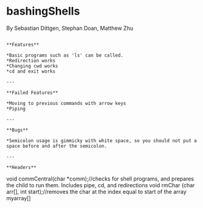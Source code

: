 # bashingShells
By Sebastian Dittgen, Stephan Doan, Matthew Zhu
~~~

**Features**

*Basic programs such as 'ls' can be called.
*Redirection works
*Changing cwd works
*cd and exit works

---

**Failed Features**

*Moving to previous commands with arrow keys
*Piping

---

**Bugs**

*Semicolon usage is gimmicky with white space, so you should not put a space before and after the semicolon.

---

**Headers**

~~~
void commCentral(char *comm);//checks for shell programs, and prepares the child to run them. Includes pipe, cd, and redirections
void rmChar (char arr[], int start);//removes the char at the index equal to start of the array myarray[]
~~~
